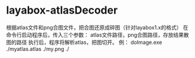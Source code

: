 # layabox-atlasDecoder
根据atlas文件和png合图文件，把合图还原成碎图（针对layabox1.x的格式）
在命令行启动程序后，传入三个参数： atlas文件路径，png合图路径，存放结果散图的路径
执行后，程序将解析atlas，把图切开。
例： doImage.exe ./myatlas.atlas ./my.png ./
